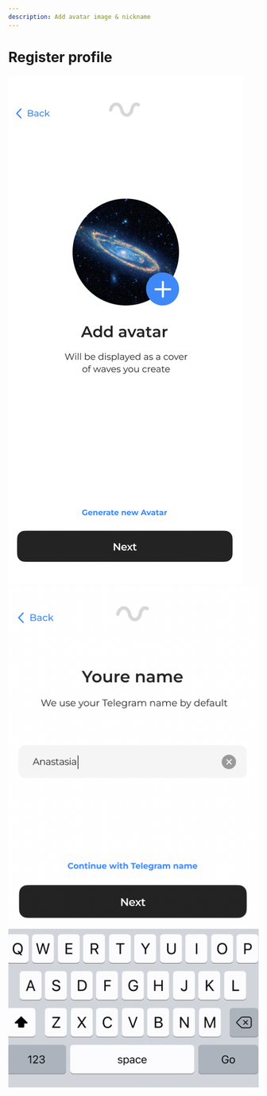 ```yaml
---
description: Add avatar image & nickname
---
```


# Register profile

![](../../.gitbook/assets/telegram-cloud-document-2-5201971110815475129.jpg)![](<../../.gitbook/assets/telegram-cloud-document-2-5201971110815475132 (1).jpg>)
